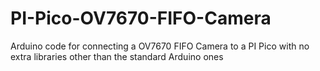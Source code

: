 # PI-Pico-OV7670-FIFO-Camera
Arduino code for connecting a OV7670 FIFO Camera to a PI Pico with no extra libraries other than the standard Arduino ones
